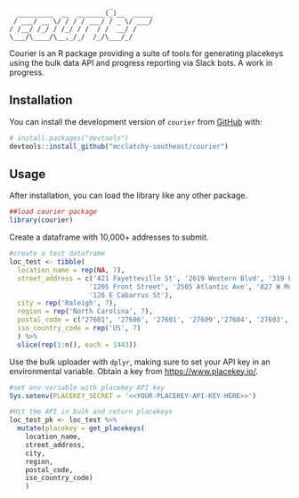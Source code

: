 
<!-- README.md is generated from README.Rmd. Please edit that file -->

                             _          
      _________  __  _______(_)__  _____
     / ___/ __ \/ / / / ___/ / _ \/ ___/
    / /__/ /_/ / /_/ / /  / /  __/ /    
    \___/\____/\__,_/_/  /_/\___/_/     
                                        

<!-- badges: start -->
<!-- badges: end -->

Courier is an R package providing a suite of tools for generating
placekeys using the bulk data API and progress reporting via Slack bots.
A work in progress.

## Installation

You can install the development version of `courier` from
[GitHub](https://github.com/) with:

``` r
# install.packages("devtools")
devtools::install_github("mcclatchy-southeast/courier")
```

## Usage

After installation, you can load the library like any other package.

``` r
##load courier package
library(courier)
```

Create a dataframe with 10,000+ addresses to submit.

``` r
#create a test dataframe
loc_test <- tibble(
  location_name = rep(NA, 7),
  street_address = c('421 Fayetteville St', '2619 Western Blvd', '319 Fayetteville St',
                    '1205 Front Street', '2505 Atlantic Ave', '827 W Morgan St',
                    '126 E Cabarrus St'),
  city = rep('Raleigh', 7),
  region = rep('North Carolina', 7),
  postal_code = c("27601", '27606', '27601', '27609','27604', '27603', '27601'),
  iso_country_code = rep('US', 7)
  ) %>%
  slice(rep(1:n(), each = 1443))
```

Use the bulk uploader with `dplyr`, making sure to set your API key in
an environmental variable. Obtain a key from <https://www.placekey.io/>.

``` r
#set env variable with placekey API key
Sys.setenv(PLACEKEY_SECRET = '<<YOUR-PLACEKEY-API-KEY-HERE>>')

#Hit the API in bulk and return placekeys
loc_test_pk <- loc_test %>%
  mutate(placekey = get_placekeys(
    location_name,
    street_address,
    city,
    region,
    postal_code,
    iso_country_code)
    )
```

<!--You'll still need to render `README.Rmd` regularly, to keep `README.md` up-to-date. `devtools::build_readme()` is handy for this. You could also use GitHub Actions to re-render `README.Rmd` every time you push. An example workflow can be found here: <https://github.com/r-lib/actions/tree/v1/examples>.-->
